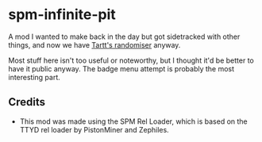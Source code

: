 # spm-infinite-pit

A mod I wanted to make back in the day but got sidetracked with other things, and now we have [Tartt's randomiser](https://github.com/shiken-yme/spm-pit-randomizer/) anyway.

Most stuff here isn't too useful or noteworthy, but I thought it'd be better to have it public anyway. The badge menu attempt is probably the most interesting part.

## Credits

- This mod was made using the SPM Rel Loader, which is based on the TTYD rel loader by PistonMiner and Zephiles.
